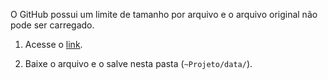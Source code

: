 O GitHub possui um limite de tamanho por arquivo e o arquivo original não pode ser carregado.

1. Acesse o [link](https://drive.google.com/file/d/1dBjhbTko1ns7gBN_yDcRgxxhI04sFBdf/view?usp=sharin).

2. Baixe o arquivo e o salve nesta pasta (`~Projeto/data/`).
